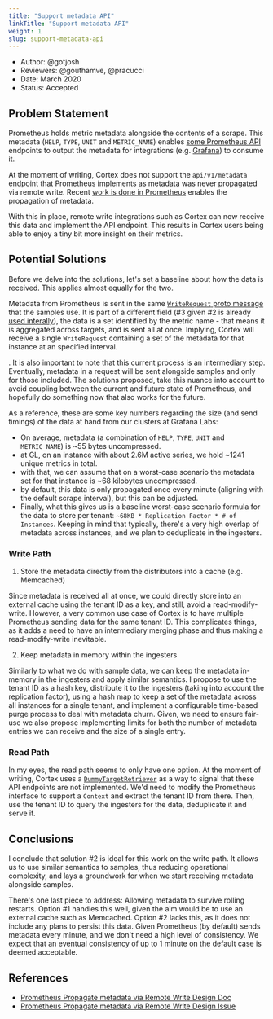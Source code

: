 ```yaml
---
title: "Support metadata API"
linkTitle: "Support metadata API"
weight: 1
slug: support-metadata-api
---
```


- Author: @gotjosh
- Reviewers: @gouthamve, @pracucci
- Date: March 2020
- Status: Accepted

## Problem Statement

Prometheus holds metric metadata alongside the contents of a scrape. This metadata (`HELP`, `TYPE`, `UNIT` and `METRIC_NAME`) enables [some Prometheus API](https://github.com/prometheus/prometheus/issues/6395) endpoints to output the metadata for integrations (e.g. [Grafana](https://github.com/grafana/grafana/pull/21124)) to consume it.

At the moment of writing, Cortex does not support the `api/v1/metadata` endpoint that Prometheus implements as metadata was never propagated via remote write. Recent [work is done in Prometheus](https://github.com/prometheus/prometheus/pull/6815/files) enables the propagation of metadata.

With this in place, remote write integrations such as Cortex can now receive this data and implement the API endpoint. This results in Cortex users being able to enjoy a tiny bit more insight on their metrics.

## Potential Solutions

Before we delve into the solutions, let's set a baseline about how the data is received. This applies almost equally for the two.

Metadata from Prometheus is sent in the same [`WriteRequest` proto message](https://github.com/prometheus/prometheus/blob/master/prompb/remote.proto) that the samples use. It is part of a different field (#3 given #2 is already [used interally](https://github.com/cortexproject/cortex/blob/master/pkg/ingester/client/cortex.proto#L36)), the data is a set identified by the metric name - that means it is aggregated across targets, and is sent all at once. Implying, Cortex will receive a single `WriteRequest` containing a set of the metadata for that instance at an specified interval.

. It is also important to note that this current process is an intermediary step. Eventually, metadata in a request will be sent alongside samples and only for those included. The solutions proposed, take this nuance into account to avoid coupling between the current and future state of Prometheus, and hopefully do something now that also works for the future.

As a reference, these are some key numbers regarding the size (and send timings) of the data at hand from our clusters at Grafana Labs:

- On average, metadata (a combination of `HELP`, `TYPE`, `UNIT` and `METRIC_NAME`) is ~55 bytes uncompressed.
- at GL, on an instance with about 2.6M active series, we hold ~1241 unique metrics in total.
- with that, we can assume that on a worst-case scenario the metadata set for that instance is ~68 kilobytes uncompressed.
- by default, this data is only propagated once every minute (aligning with the default scrape interval), but this can be adjusted.
- Finally, what this gives us is a baseline worst-case scenario formula for the data to store per tenant: `~68KB * Replication Factor * # of Instances`. Keeping in mind that typically, there's a very high overlap of metadata across instances, and we plan to deduplicate in the ingesters.

### Write Path

1. Store the metadata directly from the distributors into a cache (e.g. Memcached)

Since metadata is received all at once, we could directly store into an external cache using the tenant ID as a key, and still, avoid a read-modify-write. However, a very common use case of Cortex is to have multiple Prometheus sending data for the same tenant ID. This complicates things, as it adds a need to have an intermediary merging phase and thus making a read-modify-write inevitable.

2. Keep metadata in memory within the ingesters

Similarly to what we do with sample data, we can keep the metadata in-memory in the ingesters and apply similar semantics. I propose to use the tenant ID as a hash key, distribute it to the ingesters (taking into account the replication factor), using a hash map to keep a set of the metadata across all instances for a single tenant, and implement a configurable time-based purge process to deal with metadata churn. Given, we need to ensure fair-use we also propose implementing limits for both the number of metadata entries we can receive and the size of a single entry.

### Read Path

In my eyes, the read path seems to only have one option. At the moment of writing, Cortex uses a [`DummyTargetRetriever`](https://github.com/cortexproject/cortex/blob/master/pkg/querier/dummy.go#L11-L20) as a way to signal that these API endpoints are not implemented. We'd need to modify the Prometheus interface to support a `Context` and extract the tenant ID from there. Then, use the tenant ID to query the ingesters for the data, deduplicate it and serve it.

## Conclusions

I conclude that solution #2 is ideal for this work on the write path. It allows us to use similar semantics to samples, thus reducing operational complexity, and lays a groundwork for when we start receiving metadata alongside samples.

There's one last piece to address: Allowing metadata to survive rolling restarts. Option #1 handles this well, given the aim would be to use an external cache such as Memcached. Option #2 lacks this, as it does not include any plans to persist this data. Given Prometheus (by default) sends metadata every minute, and we don't need a high level of consistency. We expect that an eventual consistency of up to 1 minute on the default case is deemed acceptable.

## References

- [Prometheus Propagate metadata via Remote Write Design Doc](https://docs.google.com/document/d/1LoCWPAIIbGSq59NG3ZYyvkeNb8Ymz28PUKbg_yhAzvE/edit#)
- [Prometheus Propagate metadata via Remote Write Design Issue](https://github.com/prometheus/prometheus/issues/6395)
